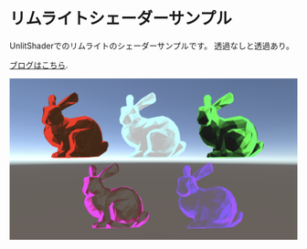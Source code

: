 # リムライトシェーダーサンプル

UnlitShaderでのリムライトのシェーダーサンプルです。
透過なしと透過あり。

[ブログはこちら](https://www.wwwmaplesyrup-cs6.work/entry/2020/08/07/001046).

![ReadmeImage.png](ReadmeImage.png)
